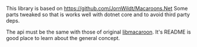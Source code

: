 
This library is based on https://github.com/JornWildt/Macaroons.Net
Some parts tweaked so that is works well with dotnet core and to avoid third party deps.

The api must be the same with those of original [libmacaroon](https://github.com/rescrv/libmacaroons). It's README is
good place to learn about the general concept.
